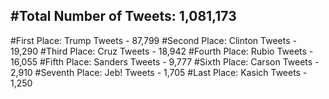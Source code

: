 #Total Number of Tweets: 1,081,173 
---
#First Place: Trump Tweets - 87,799
#Second Place: Clinton Tweets - 19,290
#Third Place: Cruz Tweets - 18,942
#Fourth Place: Rubio Tweets - 16,055
#Fifth Place: Sanders Tweets - 9,777
#Sixth Place: Carson Tweets - 2,910
#Seventh Place: Jeb! Tweets - 1,705
#Last Place: Kasich Tweets - 1,250
